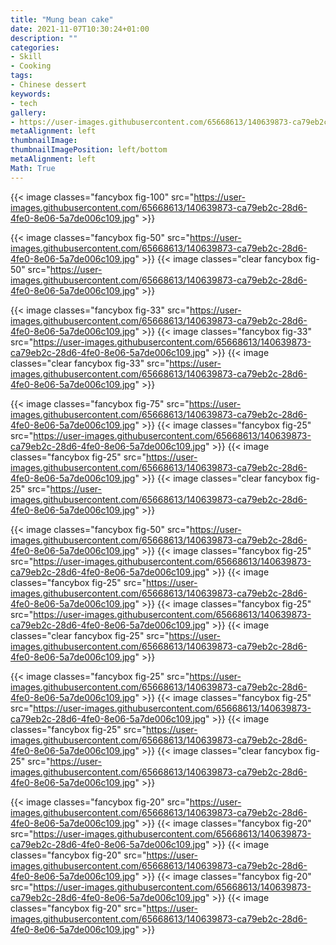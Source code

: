 ```yaml
---
title: "Mung bean cake"
date: 2021-11-07T10:30:24+01:00
description: ""
categories:
- Skill
- Cooking
tags:
- Chinese dessert
keywords:
- tech
gallery:
- https://user-images.githubusercontent.com/65668613/140639873-ca79eb2c-28d6-4fe0-8e06-5a7de006c109.jpg
metaAlignment: left
thumbnailImage:
thumbnailImagePosition: left/bottom
metaAlignment: left
Math: True
---
```

{{< image classes="fancybox fig-100" src="https://user-images.githubusercontent.com/65668613/140639873-ca79eb2c-28d6-4fe0-8e06-5a7de006c109.jpg" >}}


{{< image classes="fancybox fig-50" src="https://user-images.githubusercontent.com/65668613/140639873-ca79eb2c-28d6-4fe0-8e06-5a7de006c109.jpg" >}}
{{< image classes="clear fancybox fig-50" src="https://user-images.githubusercontent.com/65668613/140639873-ca79eb2c-28d6-4fe0-8e06-5a7de006c109.jpg" >}}

{{< image classes="fancybox fig-33" src="https://user-images.githubusercontent.com/65668613/140639873-ca79eb2c-28d6-4fe0-8e06-5a7de006c109.jpg" >}}
{{< image classes="fancybox fig-33" src="https://user-images.githubusercontent.com/65668613/140639873-ca79eb2c-28d6-4fe0-8e06-5a7de006c109.jpg" >}}
{{< image classes="clear fancybox fig-33" src="https://user-images.githubusercontent.com/65668613/140639873-ca79eb2c-28d6-4fe0-8e06-5a7de006c109.jpg" >}}

{{< image classes="fancybox fig-75" src="https://user-images.githubusercontent.com/65668613/140639873-ca79eb2c-28d6-4fe0-8e06-5a7de006c109.jpg" >}}
{{< image classes="fancybox fig-25" src="https://user-images.githubusercontent.com/65668613/140639873-ca79eb2c-28d6-4fe0-8e06-5a7de006c109.jpg" >}}
{{< image classes="fancybox fig-25" src="https://user-images.githubusercontent.com/65668613/140639873-ca79eb2c-28d6-4fe0-8e06-5a7de006c109.jpg" >}}
{{< image classes="clear fancybox fig-25" src="https://user-images.githubusercontent.com/65668613/140639873-ca79eb2c-28d6-4fe0-8e06-5a7de006c109.jpg" >}}

{{< image classes="fancybox fig-50" src="https://user-images.githubusercontent.com/65668613/140639873-ca79eb2c-28d6-4fe0-8e06-5a7de006c109.jpg" >}}
{{< image classes="fancybox fig-25" src="https://user-images.githubusercontent.com/65668613/140639873-ca79eb2c-28d6-4fe0-8e06-5a7de006c109.jpg" >}}
{{< image classes="fancybox fig-25" src="https://user-images.githubusercontent.com/65668613/140639873-ca79eb2c-28d6-4fe0-8e06-5a7de006c109.jpg" >}}
{{< image classes="fancybox fig-25" src="https://user-images.githubusercontent.com/65668613/140639873-ca79eb2c-28d6-4fe0-8e06-5a7de006c109.jpg" >}}
{{< image classes="clear fancybox fig-25" src="https://user-images.githubusercontent.com/65668613/140639873-ca79eb2c-28d6-4fe0-8e06-5a7de006c109.jpg" >}}

{{< image classes="fancybox fig-25" src="https://user-images.githubusercontent.com/65668613/140639873-ca79eb2c-28d6-4fe0-8e06-5a7de006c109.jpg" >}}
{{< image classes="fancybox fig-25" src="https://user-images.githubusercontent.com/65668613/140639873-ca79eb2c-28d6-4fe0-8e06-5a7de006c109.jpg" >}}
{{< image classes="fancybox fig-25" src="https://user-images.githubusercontent.com/65668613/140639873-ca79eb2c-28d6-4fe0-8e06-5a7de006c109.jpg" >}}
{{< image classes="clear fancybox fig-25" src="https://user-images.githubusercontent.com/65668613/140639873-ca79eb2c-28d6-4fe0-8e06-5a7de006c109.jpg" >}}

{{< image classes="fancybox fig-20" src="https://user-images.githubusercontent.com/65668613/140639873-ca79eb2c-28d6-4fe0-8e06-5a7de006c109.jpg" >}}
{{< image classes="fancybox fig-20" src="https://user-images.githubusercontent.com/65668613/140639873-ca79eb2c-28d6-4fe0-8e06-5a7de006c109.jpg" >}}
{{< image classes="fancybox fig-20" src="https://user-images.githubusercontent.com/65668613/140639873-ca79eb2c-28d6-4fe0-8e06-5a7de006c109.jpg" >}}
{{< image classes="fancybox fig-20" src="https://user-images.githubusercontent.com/65668613/140639873-ca79eb2c-28d6-4fe0-8e06-5a7de006c109.jpg" >}}
{{< image classes="fancybox fig-20" src="https://user-images.githubusercontent.com/65668613/140639873-ca79eb2c-28d6-4fe0-8e06-5a7de006c109.jpg" >}}
